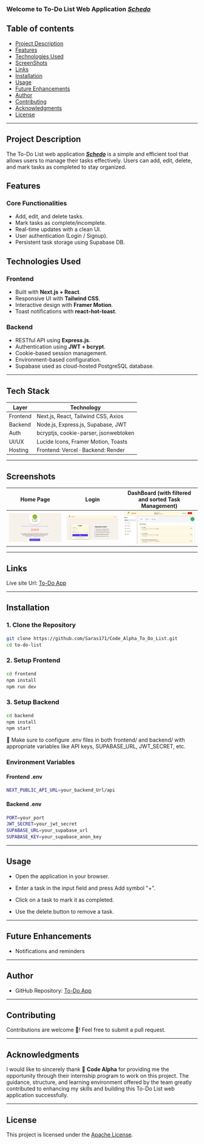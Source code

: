 ### Welcome to To-Do List Web Application ***[Schedo](https://to-do-list-frontend-plum.vercel.app/)***

## Table of contents

- [Project Description](#project-description)
- [Features](#features)
- [Technologies Used](#technologies-used)
- [ScreenShots](#screenshots)
- [Links](#links)
- [Installation](#installation)
- [Usage](#usage)
- [Future Enhancements](#future-enhancements)
- [Author](#author)
- [Contributing](#contributing)
- [Acknowledgments](#acknowledgments)
- [License](#license)
----

## Project Description

The To-Do List web application ***[Schedo](https://to-do-list-frontend-plum.vercel.app/)*** is a simple and efficient tool that allows users to manage their tasks effectively. Users can add, edit, delete, and mark tasks as completed to stay organized.

## Features

###  Core Functionalities
- Add, edit, and delete tasks.
- Mark tasks as complete/incomplete.
- Real-time updates with a clean UI.
- User authentication (Login / Signup).
- Persistent task storage using Supabase DB.

## Technologies Used

###  Frontend
- Built with **Next.js + React**.
- Responsive UI with **Tailwind CSS**.
- Interactive design with **Framer Motion**.
- Toast notifications with **react-hot-toast**.

###  Backend
- RESTful API using **Express.js**.
- Authentication using **JWT + bcrypt**.
- Cookie-based session management.
- Environment-based configuration.
- Supabase used as cloud-hosted PostgreSQL database.
---
##  Tech Stack

| Layer      | Technology                             |
|------------|-----------------------------------------|
| Frontend   | Next.js, React, Tailwind CSS, Axios     |
| Backend    | Node.js, Express.js, Supabase, JWT      |
| Auth       | bcryptjs, cookie-parser, jsonwebtoken   |
| UI/UX      | Lucide Icons, Framer Motion, Toasts     |
| Hosting    | Frontend: Vercel · Backend: Render      |

---

##  Screenshots

| Home Page | Login | DashBoard (with filtered and sorted Task Management) |
|------------|-------------------|-------------------|
| ![Home page](./screenshots/home_page.jpg) | ![Login Page](./screenshots/login_page.jpg) | ![Dashboard](./screenshots/All_tasks.jpg) |

---

## Links
Live site Url: [To-Do App](https://to-do-list-frontend-plum.vercel.app/)

---

##  Installation

### 1. Clone the Repository

```bash
git clone https://github.com/Saras171/Code_Alpha_To_Do_List.git
cd to-do-list
```
### 2. Setup Frontend
```bash
cd frontend
npm install
npm run dev
```
### 3. Setup Backend
```bash
cd backend
npm install
npm start
```

🔐 Make sure to configure .env files in both frontend/ and backend/ with appropriate variables like API keys, SUPABASE_URL, JWT_SECRET, etc.

 ### Environment Variables
#### Frontend .env
 ```bash
 NEXT_PUBLIC_API_URL=your_backend_Url/api
```
#### Backend .env
```bash
PORT=your_port
JWT_SECRET=your_jwt_secret
SUPABASE_URL=your_supabase_url
SUPABASE_KEY=your_supabase_anon_key
```
---
## Usage

- Open the application in your browser.

- Enter a task in the input field and press Add symbol "+".

- Click on a task to mark it as completed.

- Use the delete button to remove a task.
---
## Future Enhancements

- Notifications and reminders
---
## Author
- GitHub Repository: [To-Do App](https://github.com/Saras171/Code_Alpha_To_Do_List.git)
---
## Contributing

Contributions are welcome 🤝! Feel free to submit a pull request.

---

## Acknowledgments

I would like to sincerely thank 🙏 **Code Alpha** for providing me the opportunity through their internship program to work on this project. The guidance, structure, and learning environment offered by the team greatly contributed to enhancing my skills and building this To-Do List web application successfully.

---

## License 

This project is licensed under the [Apache License](/LICENSE).

